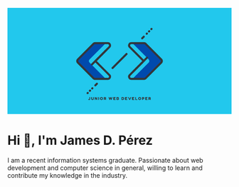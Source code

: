 ![](webDevbanner.png)

<h1> Hi 👋, I'm James D. Pérez</h1>

<p>I am a recent information systems graduate. Passionate about web development and computer science in general, willing to learn and contribute my knowledge in the industry.</p>

